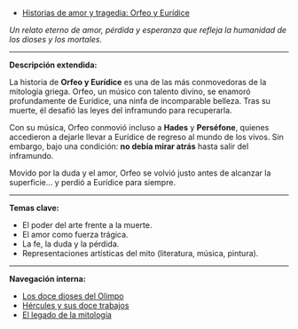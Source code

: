 - [Historias de amor y tragedia: Orfeo y Eurídice](./articulo-2.md)

*Un relato eterno de amor, pérdida y esperanza que refleja la humanidad de los dioses y los mortales.*

---

**Descripción extendida:**

La historia de **Orfeo y Eurídice** es una de las más conmovedoras de la mitología griega. Orfeo, un músico con talento divino, se enamoró profundamente de Eurídice, una ninfa de incomparable belleza. Tras su muerte, él desafió las leyes del inframundo para recuperarla.

Con su música, Orfeo conmovió incluso a **Hades** y **Perséfone**, quienes accedieron a dejarle llevar a Eurídice de regreso al mundo de los vivos. Sin embargo, bajo una condición: **no debía mirar atrás** hasta salir del inframundo.

Movido por la duda y el amor, Orfeo se volvió justo antes de alcanzar la superficie… y perdió a Eurídice para siempre.

---

**Temas clave:**
- El poder del arte frente a la muerte.  
- El amor como fuerza trágica.  
- La fe, la duda y la pérdida.  
- Representaciones artísticas del mito (literatura, música, pintura).  

---

**Navegación interna:**
- [Los doce dioses del Olimpo](./articulo-1.md)  
- [Hércules y sus doce trabajos](./articulo-3.md)  
- [El legado de la mitología](./articulo-5.md)
